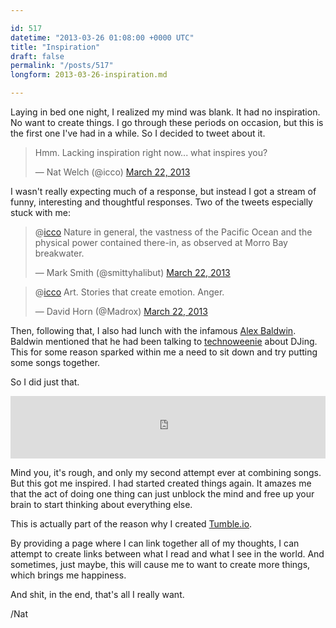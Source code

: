 ```yaml
---

id: 517
datetime: "2013-03-26 01:08:00 +0000 UTC"
title: "Inspiration"
draft: false
permalink: "/posts/517"
longform: 2013-03-26-inspiration.md

---
```


Laying in bed one night, I realized my mind was blank. It had no inspiration. No want to create things. I go through these periods on occasion, but this is the first one I've had in a while. So I decided to tweet about it.

<blockquote class="twitter-tweet"><p>Hmm. Lacking inspiration right now... what inspires you?</p>&mdash; Nat Welch (@icco) <a href="https://twitter.com/icco/status/315019021747630080">March 22, 2013</a></blockquote>

I wasn't really expecting much of a response, but instead I got a stream of funny, interesting and thoughtful responses. Two of the tweets especially stuck with me:

<blockquote class="twitter-tweet" data-conversation="none"><p>@<a href="https://twitter.com/icco">icco</a> Nature in general, the vastness of the Pacific Ocean and the physical power contained there-in, as observed at Morro Bay breakwater.</p>&mdash; Mark Smith (@smittyhalibut) <a href="https://twitter.com/smittyhalibut/status/315146717567782914">March 22, 2013</a></blockquote>

<blockquote class="twitter-tweet" data-conversation="none"><p>@<a href="https://twitter.com/icco">icco</a> Art. Stories that create emotion. Anger.</p>&mdash; David Horn (@Madrox) <a href="https://twitter.com/Madrox/status/315021547033227264">March 22, 2013</a></blockquote>
<script async src="//platform.twitter.com/widgets.js" charset="utf-8"></script>

Then, following that, I also had lunch with the infamous [Alex Baldwin](http://www.alexbaldwin.com/about). Baldwin mentioned that he had been talking to [technoweenie](http://techno-weenie.net/about) about DJing. This for some reason sparked within me a need to sit down and try putting some songs together.

So I did just that.

<iframe class="iframe" width="100%!"(MISSING) height="100" scrolling="no" frameborder="no" src="https://w.soundcloud.com/player/?url=https://soundcloud.com/icco/2013-03-25&amp;auto_play=false&amp;auto_advance=true&amp;buying=false&amp;liking=false&amp;download=false&amp;sharing=true&amp;show_artwork=false&amp;show_comments=false&amp;show_playcount=true&amp;show_user=true&amp;start_track=0&amp;callback=true">
      </iframe>

Mind you, it's rough, and only my second attempt ever at combining songs. But this got me inspired. I had started created things again. It amazes me that the act of doing one thing can just unblock the mind and free up your brain to start thinking about everything else.

This is actually part of the reason why I created [Tumble.io](http://tumble.io).

By providing a page where I can link together all of my thoughts, I can attempt to create links between what I read and what I see in the world. And sometimes, just maybe, this will cause me to want to create more things, which brings me happiness.

And shit, in the end, that's all I really want.

/Nat

